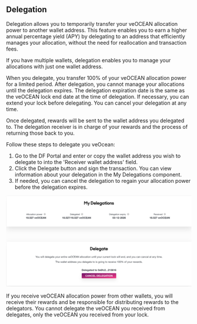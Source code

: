 ## Delegation

Delegation allows you to temporarily transfer your veOCEAN allocation power to another wallet address. This feature enables you to earn a higher annual percentage yield (APY) by delegating to an address that efficiently manages your allocation, without the need for reallocation and transaction fees.

If you have multiple wallets, delegation enables you to manage your allocations with just one wallet address.

When you delegate, you transfer 100% of your veOCEAN allocation power for a limited period. After delegation, you cannot manage your allocations until the delegation expires. The delegation expiration date is the same as the veOCEAN lock end date at the time of delegation. If necessary, you can extend your lock before delegating. You can cancel your delegation at any time.

Once delegated, rewards will be sent to the wallet address you delegated to. The delegation receiver is in charge of your rewards and the process of returning those back to you.

Follow these steps to delegate you veOcean:

1. Go to the DF Portal and enter or copy the wallet address you wish to delegate to into the 'Receiver wallet address' field.
2. Click the Delegate button and sign the transaction. You can view information about your delegation in the My Delegations component.
3. If needed, you can cancel the delegation to regain your allocation power before the delegation expires.

![](../.gitbook/assets/rewards/veOcean-Delegation.png)

If you receive veOCEAN allocation power from other wallets, you will receive their rewards and be responsible for distributing rewards to the delegators. You cannot delegate the veOCEAN you received from delegates, only the veOCEAN you received from your lock.
